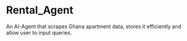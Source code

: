 # Rental_Agent
An AI-Agent that scrapes Ghana apartment data, stores it efficiently and allow user to input queries.
